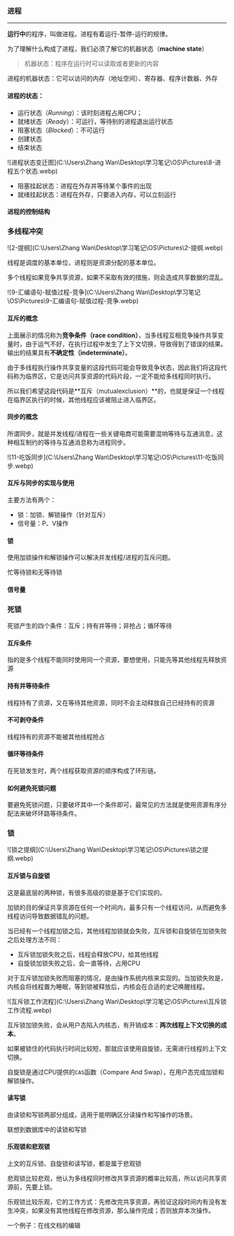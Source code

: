 ### 进程

***

**运行中**的程序，叫做进程。进程有着运行-暂停-运行的规律。

为了理解什么构成了进程，我们必须了解它的机器状态（**machine state**）

> 机器状态：程序在运行时可以读取或者更新的内容

进程的机器状态：它可以访问的内存（地址空间）、寄存器、程序计数器、外存

#### 进程的状态：

* 运行状态（*Running*）：该时刻进程占用CPU；
* 就绪状态（*Ready*）：可运行，等待别的进程退出运行状态
* 阻塞状态（*Blocked*）：不可运行
* 创建状态
* 结束状态

![进程状态变迁图](C:\Users\Zhang Wan\Desktop\学习笔记\OS\Pictures\8-进程五个状态.webp)

* 阻塞挂起状态：进程在外存并等待某个事件的出现
* 就绪挂起状态：进程在外存，只要进入内存，可以立刻运行



#### 进程的控制结构

### 多线程冲突

![2-提纲](C:\Users\Zhang Wan\Desktop\学习笔记\OS\Pictures\2-提纲.webp)

线程是调度的基本单位，进程则是资源分配的基本单位。

多个线程如果竞争共享资源，如果不采取有效的措施，则会造成共享数据的混乱。

![9-汇编语句-赋值过程-竞争](C:\Users\Zhang Wan\Desktop\学习笔记\OS\Pictures\9-汇编语句-赋值过程-竞争.webp)

#### 互斥的概念

上面展示的情况称为**竞争条件（race condition）**，当多线程互相竞争操作共享变量时，由于运气不好，在执行过程中发生了上下文切换，导致得到了错误的结果。输出的结果具有**不确定性（indeterminate）**。

由于多线程执行操作共享变量的这段代码可能会导致竞争状态，因此我们将这段代码称为临界区，它是访问共享资源的代码片段，一定不能给多线程同时执行。

所以我们希望这段代码是**互斥（mutualexclusion）**的，也就是保证一个线程在临界区执行的时候，其他线程应该被阻止进入临界区。

#### 同步的概念

所谓同步，就是并发线程/进程在一些关键电商可能需要混响等待与互通消息，这种相互制约的等待与互通消息称为进程同步。

![11-吃饭同步](C:\Users\Zhang Wan\Desktop\学习笔记\OS\Pictures\11-吃饭同步.webp)

#### 互斥与同步的实现与使用

主要方法有两个：

* 锁：加锁、解锁操作（针对互斥）
* 信号量：P、V操作

#### 锁

使用加锁操作和解锁操作可以解决并发线程/进程的互斥问题。

忙等待锁和无等待锁

#### 信号量



### 死锁

死锁产生的四个条件：互斥；持有并等待；非抢占；循环等待

#### 互斥条件

指的是多个线程不能同时使用同一个资源，要想使用，只能先等其他线程先释放资源

#### 持有并等待条件

线程持有了资源，又在等待其他资源，同时不会主动释放自己已经持有的资源

#### 不可剥夺条件

线程持有的资源不能被其他线程抢占

#### 循环等待条件

在死锁发生时，两个线程获取资源的顺序构成了环形链。

#### 如何避免死锁问题

要避免死锁问题，只要破坏其中一个条件即可，最常见的方法就是使用资源有序分配法来破坏环路等待条件。



### 锁

![锁之提纲](C:\Users\Zhang Wan\Desktop\学习笔记\OS\Pictures\锁之提纲.webp)

#### 互斥锁与自旋锁

这是最底层的两种锁，有很多高级的锁是基于它们实现的。

加锁的目的保证共享资源在任何一个时间内，最多只有一个线程访问，从而避免多线程访问导致数据错乱的问题。

当已经有一个线程加锁之后，其他线程加锁就会失败，互斥锁和自旋锁在加锁失败之后处理方法不同：

* 互斥锁加锁失败之后，线程会释放CPU，给其他线程
* 自旋锁加锁失败之后，会一直等待，占用CPU

对于互斥锁加锁失败而阻塞的情况，是由操作系统内核来实现的。当加锁失败是，内核会将线程置为睡眠，等到锁被释放后，内核会在合适的史记唤醒线程。

![互斥锁工作流程](C:\Users\Zhang Wan\Desktop\学习笔记\OS\Pictures\互斥锁工作流程.webp)

互斥锁加锁失败，会从用户态陷入内核态，有开销成本：**两次线程上下文切换的成本**。

如果被锁住的代码执行时间比较短，那就应该使用自旋锁，无需进行线程的上下文切换。

自旋锁是通过CPU提供的`CAS`函数（Compare And Swap），在用户态完成加锁和解锁操作。

#### 读写锁

由读锁和写锁两部分组成，适用于能明确区分读操作和写操作的场景。

联想到数据库中的读锁和写锁

#### 乐观锁和悲观锁

上文的互斥锁、自旋锁和读写锁，都是属于悲观锁

悲观锁比较悲观，他认为多线程同时修改共享资源的概率比较高，所以访问共享资源前，先要上锁。

乐观锁比较乐观，它的工作方式：先修改完共享资源，再验证这段时间内有没有发生冲突，如果没有其他线程在修改资源，那么操作完成；否则放弃本次操作。

一个例子：在线文档的编辑





























